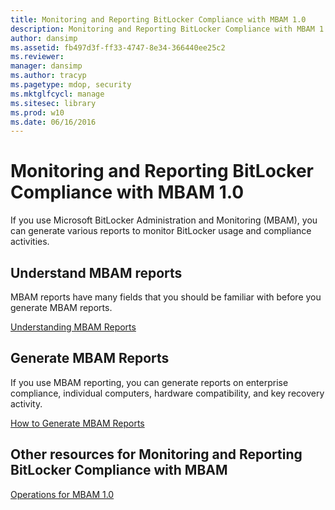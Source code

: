 ```yaml
---
title: Monitoring and Reporting BitLocker Compliance with MBAM 1.0
description: Monitoring and Reporting BitLocker Compliance with MBAM 1.0
author: dansimp
ms.assetid: fb497d3f-ff33-4747-8e34-366440ee25c2
ms.reviewer: 
manager: dansimp
ms.author: tracyp
ms.pagetype: mdop, security
ms.mktglfcycl: manage
ms.sitesec: library
ms.prod: w10
ms.date: 06/16/2016
---
```



# Monitoring and Reporting BitLocker Compliance with MBAM 1.0


If you use Microsoft BitLocker Administration and Monitoring (MBAM), you can generate various reports to monitor BitLocker usage and compliance activities.

## Understand MBAM reports


MBAM reports have many fields that you should be familiar with before you generate MBAM reports.

[Understanding MBAM Reports](understanding-mbam-reports-mbam-1.md)

## Generate MBAM Reports


If you use MBAM reporting, you can generate reports on enterprise compliance, individual computers, hardware compatibility, and key recovery activity.

[How to Generate MBAM Reports](how-to-generate-mbam-reports-mbam-1.md)

## Other resources for Monitoring and Reporting BitLocker Compliance with MBAM


[Operations for MBAM 1.0](operations-for-mbam-10.md)

 

 





